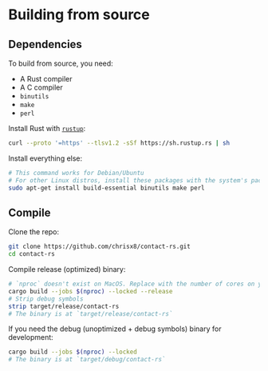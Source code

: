 # Building from source

## Dependencies

To build from source, you need:

- A Rust compiler
- A C compiler
- `binutils`
- `make`
- `perl`

Install Rust with [`rustup`](https://rustup.rs/):

```bash
curl --proto '=https' --tlsv1.2 -sSf https://sh.rustup.rs | sh
```

Install everything else:

```bash
# This command works for Debian/Ubuntu
# For other Linux distros, install these packages with the system's package manager
sudo apt-get install build-essential binutils make perl
```

## Compile

Clone the repo:

```bash
git clone https://github.com/chrisx8/contact-rs.git
cd contact-rs
```

Compile release (optimized) binary:

```bash
# `nproc` doesn't exist on MacOS. Replace with the number of cores on your machine.
cargo build --jobs $(nproc) --locked --release
# Strip debug symbols
strip target/release/contact-rs
# The binary is at `target/release/contact-rs`
```

If you need the debug (unoptimized + debug symbols) binary for development:

```bash
cargo build --jobs $(nproc) --locked
# The binary is at `target/debug/contact-rs`
```

